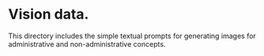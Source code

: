 # Vision data.

This directory includes the simple textual prompts for generating images for
administrative and non-administrative concepts.
